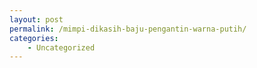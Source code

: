 ```yaml
---
layout: post
permalink: /mimpi-dikasih-baju-pengantin-warna-putih/
categories:
    - Uncategorized
---
```


